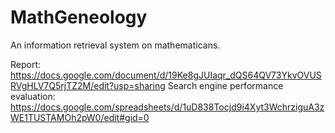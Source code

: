 # MathGeneology

An information retrieval system on mathematicans.

Report: https://docs.google.com/document/d/19Ke8gJUIaqr_dQS64QV73YkvOVUSRVgHLV7Q5rjTZ2M/edit?usp=sharing
Search engine performance evaluation: https://docs.google.com/spreadsheets/d/1uD838Tocjd9i4Xyt3WchrziguA3zWE1TUSTAMOh2pW0/edit#gid=0
